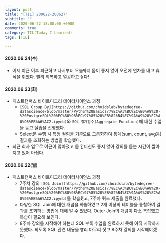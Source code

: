 ```yaml
---
layout: post
title: "[TIL] 200622-200627"
subtitle: ""
date: 2020-06-22 18:00:00 +0900
comments: true
category: TIL(Today I Learned)
tags: [TIL]

---
```


#### 2020.06.24(수)
  - 어제 야근 이후 퇴근하고 나서부터 오늘까지 몸이 좋지 않아 오전에 연차를 내고 휴식을 취했다. 빨리 회복하고 열공하고 싶다!

#### 2020.06.23(화)
  - 패스트캠퍼스 바이트디그리 데이터사이언스 과정
    - `[SQL Group By](https://github.com/choidslab/bytedegree-datascience/blob/master/Python%20Basics/7%EC%A3%BC%EC%B0%A8%20-%20PostgreSQL%20%EC%88%98%EC%97%85%20%EB%82%B4%EC%9A%A9%20%EC%A0%95%EB%A6%AC2.ipynb)`와 `SQL 집계함수(Aggregate Function)`에 대한 수업을 듣고 실습을 진행했다.
    - Select문 수행 시 특정 컬럼을 기준으로 그룹화하여 통계(sum, count, avg등) 결과를 조회하는 방법을 학습했다.
  - 최근 회사 업무로 야근이 많아졌고 몸 컨디션도 좋지 않아 강의를 듣는 시간이 짧아지고 있어 아쉽다.

#### 2020.06.22(월)
  - 패스트캠퍼스 바이트디그리 데이터사이언스 과정
    - 7주차 강의 `[SQL Join](https://github.com/choidslab/bytedegree-datascience/blob/master/Python%20Basics/7%EC%A3%BC%EC%B0%A8%20-%20PostgreSQL%20%EC%88%98%EC%97%85%20%EB%82%B4%EC%9A%A9%20%EC%A0%95%EB%A6%AC2.ipynb)`를 학습했고, 7주차 퀴즈 제출을 완료했다.
    - 다양한 SQL Join에 대한 개념을 학습하였고 2개 이상의 테이블을 통합하여 결과를 조회하는 방법에 대해 알 수 있었다. Outer Join의 개념이 다소 복잡했고 복습이 필요해 보인다.
    - 8주차 강의를 시작해야 하는데 SQL 부록 수업을 완료하지 못해 아직 시작하지 못했다. 되도록 SQL 관련 내용을 빨리 마무리 짓고 8주차 강의를 시작해야겠다.

